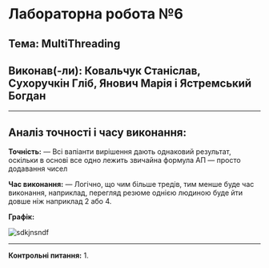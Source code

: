 # Лабораторна робота №6
## Тема: MultiThreading
## Виконав(-ли): Ковальчук Станіслав, Сухоручкін Гліб, Янович Марія і Ястремський Богдан
---
## Аналіз точності і часу виконання:
**Точність:**
— Всі вапіанти вирішення дають однаковий результат, оскільки в основі все одно лежить звичайна формула АП — просто додавання чисел

**Час виконання:**
— Логічно, що чим більше тредів, тим менше буде час виконання, наприклад, перегляд резюме однією людиною буде йти довше ніж наприклад 2 або 4.

**Графік:**

![sdkjnsndf](https://github.com/KPI-IA-34-Team-8/Programming_6thLab/blob/main/t(k).png)

---
**Контрольні питання:**
1. 


